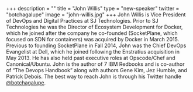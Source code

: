 +++
description = ""
title = "John Willis"
type = "new-speaker"
twitter = "botchagalupe"
image = "john-willis.jpg"
+++
John Willis is Vice President of DevOps and Digital Practices at SJ Technologies.  Prior to SJ Technologies he was the Director of Ecosystem Development for Docker, which he joined after the company he co-founded (SocketPlane, which focused on SDN for containers) was acquired by Docker in March 2015.  Previous to founding SocketPlane in Fall 2014, John was the Chief DevOps Evangelist at Dell, which he joined following the Enstratius acquisition in May 2013. He has also held past executive roles at Opscode/Chef and Canonical/Ubuntu. John is the author of 7 IBM Redbooks and is co-author of “The Devops Handbook” along with authors Gene Kim, Jez Humble, and Patrick Debois. The best way to reach John is through his Twitter handle [@botchagalupe](https://twitter.com/botchagalupe).